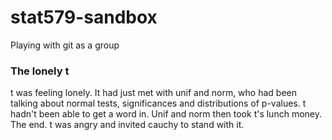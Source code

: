 # stat579-sandbox
Playing with git as a group

### The lonely t

t was feeling lonely. It had just met with unif and norm, who had been talking about normal tests, significances and distributions of p-values. t hadn't been able to get a word in. Unif and norm then took t's lunch money. The end. t was angry and invited cauchy to stand with it.
